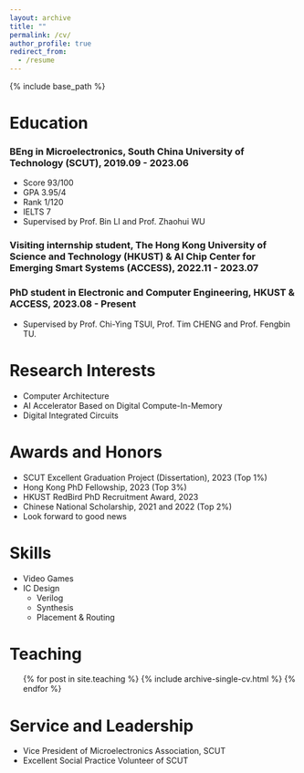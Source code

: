 ```yaml
---
layout: archive
title: ""
permalink: /cv/
author_profile: true
redirect_from:
  - /resume
---
```


{% include base_path %}

Education
======
### BEng in Microelectronics, South China University of Technology (SCUT), 2019.09 - 2023.06
* Score  93/100
* GPA    3.95/4
* Rank   1/120
* IELTS  7
* Supervised by Prof. Bin LI and Prof. Zhaohui WU

### Visiting internship student, The Hong Kong University of Science and Technology (HKUST) & AI Chip Center for Emerging Smart Systems (ACCESS), 2022.11 - 2023.07

### PhD student in Electronic and Computer Engineering, HKUST & ACCESS, 2023.08 - Present
* Supervised by Prof. Chi-Ying TSUI, Prof. Tim CHENG and Prof. Fengbin TU.

Research Interests
======
* Computer Architecture
* AI Accelerator Based on Digital Compute-In-Memory
* Digital Integrated Circuits

Awards and Honors
======
* SCUT Excellent Graduation Project (Dissertation), 2023 (Top 1%)
* Hong Kong PhD Fellowship, 2023 (Top 3%)
* HKUST RedBird PhD Recruitment Award, 2023
* Chinese National Scholarship, 2021 and 2022 (Top 2%)
* Look forward to good news

  
Skills
======
* Video Games
* IC Design
  * Verilog
  * Synthesis
  * Placement & Routing

  
Teaching
======
  <ul>{% for post in site.teaching %}
    {% include archive-single-cv.html %}
  {% endfor %}</ul>
  
  
Service and Leadership
======
* Vice President of Microelectronics Association, SCUT
* Excellent Social Practice Volunteer of SCUT
